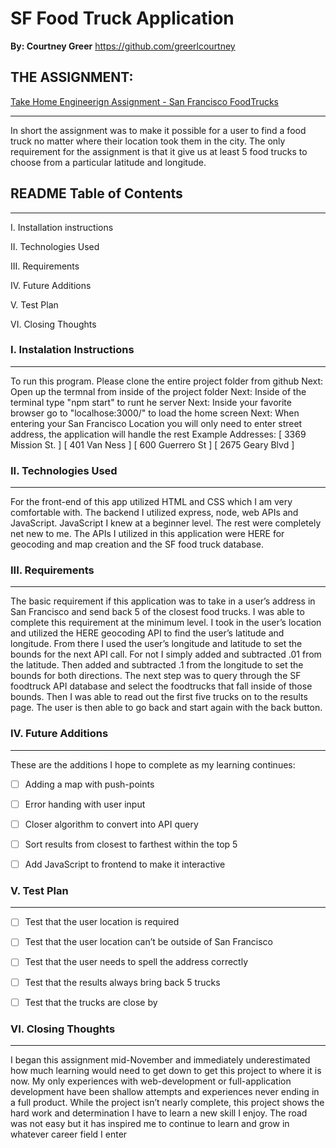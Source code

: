 
# SF Food Truck Application
**By: Courtney Greer**
https://github.com/greerlcourtney


## THE ASSIGNMENT:
 [Take Home Engineerign Assignment - San Francisco FoodTrucks](https://github.com/timfpark/take-home-engineering-challenge)

---
In short the assignment was to make it possible for a user to find a food truck no matter where their location took them in the city.
The only requirement for the assignment is that it give us at least 5 food trucks to choose from a particular latitude and longitude.

## README Table of Contents
---
I. Installation instructions

II. Technologies Used

III. Requirements

IV. Future Additions

V. Test Plan

VI. Closing Thoughts

### I. Instalation Instructions
---

To run this program. Please clone the entire project folder from github
Next: Open up the termnal from inside of the project folder
Next: Inside of the terminal type "npm start" to runt he server
Next: Inside your favorite browser go to "localhose:3000/" to load the home screen
Next: When entering your San Francisco Location you will only need to enter street address, the application will handle the rest
    Example Addresses:  [ 3369 Mission St. ] [ 401 Van Ness ] [ 600 Guerrero St ] [ 2675 Geary Blvd ]

### II. Technologies Used
---
For the front-end of this app utilized HTML and CSS which I am very comfortable with. The backend I utilized express, node, web APIs and JavaScript. JavaScript I knew at a beginner level. The rest were completely net new to me.
The APIs I utilized in this application were HERE for geocoding and map creation and the SF food truck database.

### III. Requirements
---
The basic requirement if this application was to take in a user’s address in San Francisco and send back 5 of the closest food trucks. I was able to complete this requirement at the minimum level. I took in the user’s location and utilized the HERE geocoding API to find the user’s latitude and longitude. From there I used the user’s longitude and latitude to set the bounds for the next API call. For not I simply added and subtracted .01 from the latitude. Then added and subtracted .1 from the longitude to set the bounds for both directions. The next step was to query through the SF foodtruck API database and select the foodtrucks that fall inside of those bounds. Then I was able to read out the first five trucks on to the results page. The user is then able to go back and start again with the back button. 

### IV. Future Additions
---
These are the additions I hope to complete as my learning continues:
- [ ] Adding a map with push-points
- [ ] 	Error handing with user input
- [ ] Closer algorithm to convert into API query 
- [ ] Sort results from closest to farthest within the top 5
- [ ] Add JavaScript to frontend to make it interactive


### V. Test Plan
---
- [ ] Test that the user location is required
- [ ] Test that the user location can’t be outside of San Francisco
- [ ] Test that the user needs to spell the address correctly
- [ ] Test that the results always bring back 5 trucks
- [ ] Test that the trucks are close by


### VI. Closing Thoughts
---
I began this assignment mid-November and immediately underestimated how much learning would need to get down to get this project to where it is now. My only experiences with web-development or full-application development have been shallow attempts and experiences never ending in a full product. While the project isn’t nearly complete, this project shows the hard work and determination I have to learn a new skill I enjoy. The road was not easy but it has inspired me to continue to learn and grow in whatever career field I enter
